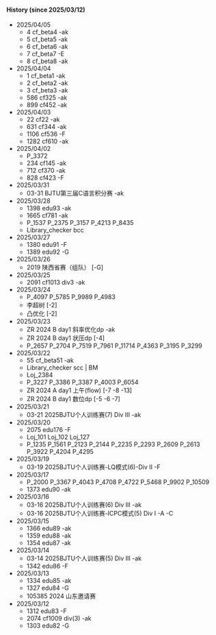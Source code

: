 
#### History (since 2025/03/12)
- 2025/04/05
  - 4 cf_beta4 -ak
  - 5 cf_beta5 -ak
  - 6 cf_beta6 -ak
  - 7 cf_beta7 -E
  - 8 cf_beta8 -ak
- 2025/04/04
  - 1 cf_beta1 -ak
  - 2 cf_beta2 -ak
  - 3 cf_beta3 -ak
  - 586 cf325 -ak
  - 899 cf452 -ak
- 2025/04/03
  - 22 cf22 -ak
  - 631 cf344 -ak
  - 1106 cf536 -F
  - 1282 cf610 -ak
- 2025/04/02
  - P_3372
  - 234 cf145 -ak
  - 712 cf370 -ak
  - 828 cf423 -F
- 2025/03/31
  - 03-31 BJTU第三届C语言积分赛 -ak
- 2025/03/28
  - 1398 edu93 -ak
  - 1665 cf781 -ak
  - P_1537 P_2375 P_3157 P_4213 P_8435 
  - Library_checker bcc
- 2025/03/27
  - 1380 edu91 -F
  - 1389 edu92 -G
- 2025/03/26
  - 2019 陕西省赛（组队） [-G]
- 2025/03/25
  - 2091 cf1013 div3 -ak
- 2025/03/24
  - P_4097 P_5785 P_9989 P_4983 
  - 李超树 [-2]
  - 凸优化 [-2]
- 2025/03/23
  - ZR 2024 B day1 斜率优化dp -ak
  - ZR 2024 B day1 状压dp [-4]
  - P_2657 P_2704 P_7519 P_7961 P_11714 P_4363 P_3195 P_3299 
- 2025/03/22 
  - 55 cf_beta51 -ak
  - Library_checker scc | BM
  - Loj_2384
  - P_3227 P_3386 P_3387 P_4003 P_6054
  - ZR 2024 A day1 上午(flow) [-7 -8 -13]
  - ZR 2024 B day1 数位dp [-5 -6 -7]
- 2025/03/21
  - 03-21 2025BJTU个人训练赛(7) Div III -ak
- 2025/03/20
  - 2075 edu176 -F
  - Loj_101 Loj_102 Loj_127 
  - P_1235 P_1561 P_2123 P_2144 P_2235 P_2293 P_2609 P_2613 P_3922 P_4204 P_4295
- 2025/03/19
  - 03-19 2025BJTU个人训练赛-LQ模式(6)-Div II -F
- 2025/03/17
  - P_2000 P_3367 P_4043 P_4708 P_4722 P_5468 P_9902 P_10509
  - 1373 edu90 -ak
- 2025/03/16
  - 03-16 2025BJTU个人训练赛(6) Div III -ak
  - 03-16 2025BJTU个人训练赛-ICPC模式(5) Div I -A -C
- 2025/03/15
  - 1366 edu89 -ak
  - 1359 edu88 -ak
  - 1354 edu87 -ak
- 2025/03/14
  - 03-14 2025BJTU个人训练赛(5) Div III -ak
  - 1342 edu86 -F
- 2025/03/13
  - 1334 edu85 -ak
  - 1327 edu84 -G
  - 105385 2024 山东邀请赛
- 2025/03/12
  - 1312 edu83 -F
  - 2074 cf1009 div(3) -ak
  - 1303 edu82 -G